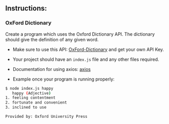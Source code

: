 ## Instructions:

### OxFord Dictionary 

Create a program which uses the Oxford Dictionary API. The dictionary should give the definition of any given word. 

-  Make sure to use this API: [OxFord-Dictionary](https://developer.oxforddictionaries.com) and get your own API Key.

-  Your project should have an `index.js` file and any other files required.

-  Documentation for using axios: [axios](https://github.com/axios/axios) 

-  Example once your program is running properly:

 ```bash
$ node index.js happy
    happy (Adjective)
1. feeling contentment
2. fortunate and convenient
3. inclined to use

Provided by: Oxford University Press
```



